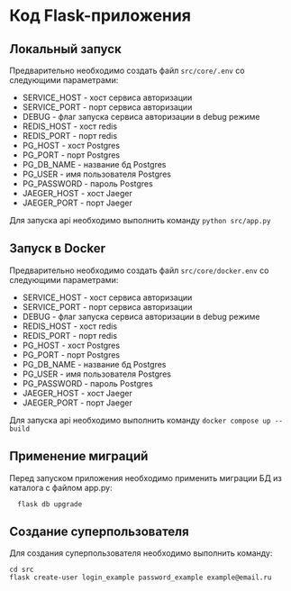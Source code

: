 # Код Flask-приложения

## Локальный запуск
Предварительно необходимо создать файл `src/core/.env` со следующими параметрами:

- SERVICE_HOST - хост сервиса авторизации
- SERVICE_PORT - порт сервиса авторизации
- DEBUG - флаг запуска сервиса авторизации в debug режиме
- REDIS_HOST - хост redis
- REDIS_PORT - порт redis
- PG_HOST - хост Postgres
- PG_PORT - порт Postgres
- PG_DB_NAME - название бд Postgres
- PG_USER - имя пользователя Postgres
- PG_PASSWORD - пароль Postgres
- JAEGER_HOST - хост Jaeger 
- JAEGER_PORT - порт Jaeger

Для запуска api необходимо выполнить команду
```python src/app.py```


## Запуск в Docker
Предварительно необходимо создать файл `src/core/docker.env` со следующими параметрами:

- SERVICE_HOST - хост сервиса авторизации
- SERVICE_PORT - порт сервиса авторизации
- DEBUG - флаг запуска сервиса авторизации в debug режиме
- REDIS_HOST - хост redis
- REDIS_PORT - порт redis
- PG_HOST - хост Postgres
- PG_PORT - порт Postgres
- PG_DB_NAME - название бд Postgres
- PG_USER - имя пользователя Postgres
- PG_PASSWORD - пароль Postgres
- JAEGER_HOST - хост Jaeger 
- JAEGER_PORT - порт Jaeger

Для запуска api необходимо выполнить команду
```docker compose up --build```

## Применение миграций
Перед запуском приложения необходимо применить миграции БД
 из каталога с файлом app.py:
 
`  flask db upgrade`

## Создание суперпользователя
Для создания суперпользователя необходимо выполнить команду:
```
cd src
flask create-user login_example password_example example@email.ru
```